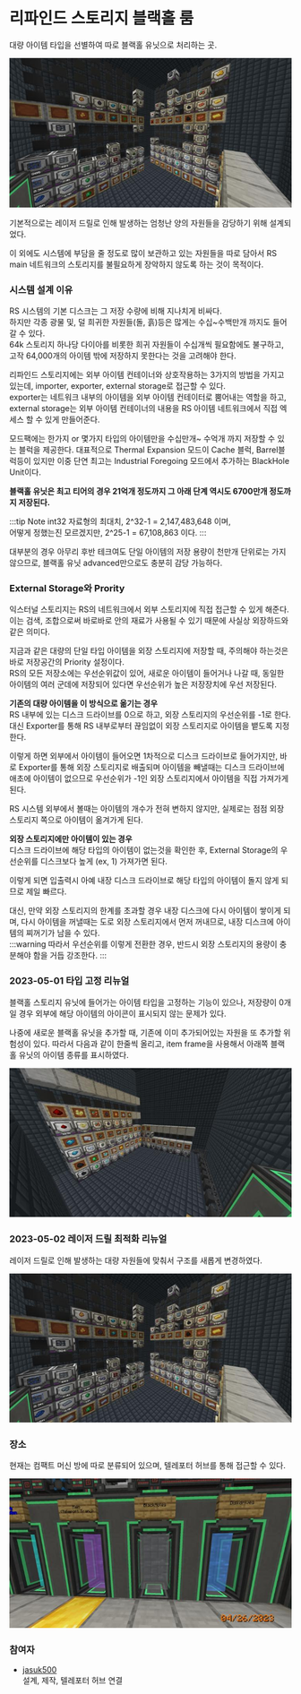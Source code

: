 # 리파인드 스토리지 블랙홀 룸

대량 아이템 타입을 선별하여 따로 블랙홀 유닛으로 처리하는 곳.

![asdf](../../asset/systems/rs_black_hole/main.jpg)

기본적으로는 레이저 드릴로 인해 발생하는 엄청난 양의 자원들을 감당하기 위해 설계되었다. 

이 외에도 시스템에 부담을 줄 정도로 많이 보관하고 있는 자원들을 따로 담아서 RS main 네트워크의 스토리지를 불필요하게 장악하지 않도록 하는 것이 목적이다. 

### 시스템 설계 이유
RS 시스템의 기본 디스크는 그 저장 수량에 비해 지나치게 비싸다.  
하지만 각종 광물 및, 덜 희귀한 자원들(돌, 흙)등은 많게는 수십~수백만개 까지도 들어갈 수 있다.  
64k 스토리지 하나당 다이아를 비롯한 희귀 자원들이 수십개씩 필요함에도 불구하고, 
고작 64,000개의 아이템 밖에 저장하지 못한다는 것을 고려해야 한다.

리파인드 스토리지에는 외부 아이템 컨테이너와 상호작용하는 3가지의 방법을 가지고 있는데,
importer, exporter, external storage로 접근할 수 있다.  
exporter는 네트워크 내부의 아이템을 외부 아이템 컨테이터로 뿜어내는 역할을 하고,
external storage는 외부 아이템 컨테이너의 내용을 RS 아이템 네트워크에서 직접 엑세스 할 수 있게 만들어준다.

모드팩에는 한가지 or 몇가지 타입의 아이템만을 수십만개~ 수억개 까지 저장할 수 있는 블럭을 제공한다.
대표적으로 Thermal Expansion 모드이 Cache 블럭, Barrel블럭등이 있지만 
이중 단연 최고는 Industrial Foregoing 모드에서 추가하는 BlackHole Unit이다.

**블랙홀 유닛은 최고 티어의 경우 21억개 정도까지 그 아래 단계 역시도 6700만개 정도까지 저장된다.**

:::tip Note
int32 자료형의 최대치, 2^32-1 = 2,147,483,648 이며,  
어떻게 정했는진 모르겠지만, 2^25-1 = 67,108,863 이다.
:::

대부분의 경우 아무리 후반 테크여도 단일 아이템의 저장 용량이 천만개 단위로는 가지 않으므로, 블랙홀 유닛 advanced만으로도 충분히 감당 가능하다.


### External Storage와 Prority

익스터널 스토리지는 RS의 네트워크에서 외부 스토리지에 직접 접근할 수 있게 해준다. 이는 검색, 조합으로써 바로바로 안의 재료가 사용될 수 있기 때문에 사실상 외장하드와 같은 의미다. 

지금과 같은 대량의 단일 타입 아이템을 외장 스토리지에 저장할 때, 주의해야 하는것은 바로 저장공간의 Priority 설정이다.  
RS의 모든 저장소에는 우선순위값이 있어, 새로운 아이템이 들어거나 나갈 때, 동일한 아이템의 여러 군데에 저장되어 있다면 우선순위가 높은 저장장치에 우선 저장된다.

**기존의 대량 아이템을 이 방식으로 옮기는 경우**  
RS 내부에 있는 디스크 드라이브를 0으로 하고, 외장 스토리지의 우선순위를 -1로 한다.
대신 Exporter를 통해 RS 내부로부터 끊임없이 외장 스토리지로 아이템을 뱉도록 지정한다.  

이렇게 하면 외부에서 아이템이 들어오면 1차적으로 디스크 드라이브로 들어가지만, 바로 Exporter를 통해 외장 스토리지로 배출되며
아이템을 빼낼때는 디스크 드라이브에 애초에 아이템이 없으므로 우선순위가 -1인 외장 스토리지에서 아이템을 직접 가져가게 된다.  

RS 시스템 외부에서 볼때는 아이템의 개수가 전혀 변하지 않지만, 실제로는 점점 외장 스토리지 쪽으로 아이템이 옮겨가게 된다.

**외장 스토리지에만 아이템이 있는 경우**  
디스크 드라이브에 해당 타입의 아이템이 없는것을 확인한 후, External Storage의 우선순위를 디스크보다 높게 (ex, 1) 가져가면 된다.

이렇게 되면 입출력시 아예 내장 디스크 드라이브로 해당 타입의 아이템이 돌지 않게 되므로 제일 빠르다.  

대신, 만약 외장 스토리지의 한계를 초과할 경우 내장 디스크에 다시 아이템이 쌓이게 되며, 다시 아이템을 꺼낼때는 도로 외장 스토리지에서 먼저 꺼내므로, 내장 디스크에 아이템의 찌꺼기가 남을 수 있다.  
:::warning 
따라서 우선순위를 이렇게 전환한 경우, 반드시 외장 스토리지의 용량이 충분해야 함을 거듭 강조한다.
:::

### 2023-05-01 타입 고정 리뉴얼

블랙홀 스토리지 유닛에 들어가는 아이템 타입을 고정하는 기능이 있으나, 저장량이 0개일 경우 외부에 해당 아이템의 아이콘이 표시되지 않는 문제가 있다.

나중에 새로운 블랙홀 유닛을 추가할 때, 기존에 이미 추가되어있는 자원을 또 추가할 위험성이 있다. 따라서 다음과 같이 한줄씩 올리고, item frame을 사용해서 아래쪽 블랙홀 유닛의 아이템 종류를 표시하였다. 

![asdf](../../asset/systems/rs_black_hole/renew_item_frame.jpg)

### 2023-05-02 레이저 드릴 최적화 리뉴얼

레이저 드릴로 인해 발생하는 대량 자원들에 맞춰서 구조를 새롭게 변경하였다. 

![asdf](../../asset/systems/rs_black_hole/main.jpg)

### 장소
현재는 컴팩트 머신 방에 따로 분류되어 있으며,
텔레포터 허브를 통해 접근할 수 있다.

![asdf](../../asset/systems/rs_black_hole/gate.jpg)

### 참여자
<!-- player_desc_open -->
- [jasuk500](../members/jasuk500.md)  
설계, 제작, 텔레포터 허브 연결
<!-- player_desc_close-->